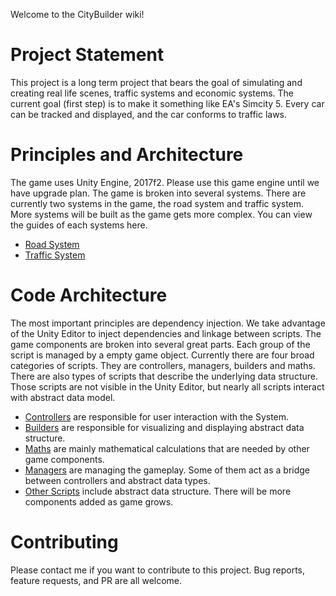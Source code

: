 Welcome to the CityBuilder wiki!

# Project Statement

This project is a long term project that bears the goal of simulating and creating real life scenes, traffic systems and economic systems. The current goal (first step) is to make it something like EA's Simcity 5. Every car can be tracked and displayed, and the car conforms to traffic laws. 

# Principles and Architecture

The game uses Unity Engine, 2017f2. Please use this game engine until we have upgrade plan. The game is broken into several systems. There are currently two systems in the game, the road system and traffic system. More systems will be built as the game gets more complex. You can view the guides of each systems here.
* [Road System](systems/road_system.md)
* [Traffic System](systems/traffic_system.md)

# Code Architecture

The most important principles are dependency injection. We take advantage of the Unity Editor to inject dependencies and linkage between scripts. The game components are broken into several great parts. Each group of the script is managed by a empty game object. Currently there are four broad categories of scripts. They are controllers, managers, builders and maths. There are also types of scripts that describe the underlying data structure. Those scripts are not visible in the Unity Editor, but nearly all scripts interact with abstract data model.
* [Controllers](game_objects/controllers.md) are responsible for user interaction with the System.
* [Builders](game_objects/builders.md) are responsible for visualizing and displaying abstract data structure.
* [Maths](game_objects/maths.md) are mainly mathematical calculations that are needed by other game components.
* [Managers](game_objects/managers.md) are managing the gameplay. Some of them act as a bridge between controllers and abstract data types.
* [Other Scripts](other_scripts/other_scripts.md) include abstract data structure. There will be more components added as game grows.

# Contributing

Please contact me if you want to contribute to this project. Bug reports, feature requests, and PR are all welcome. 